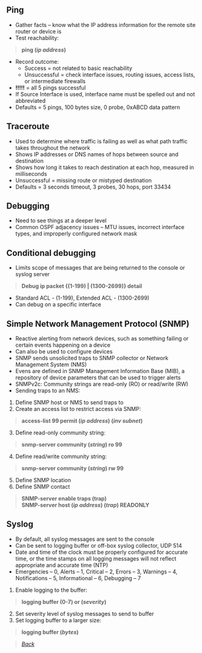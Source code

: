 ## Ping  
* Gather facts – know what the IP address information for the remote site router or device is  
* Test reachability:  
> **ping (*ip address*)**  
* Record outcome:  
  * Success = not related to basic reachability   
  * Unsuccessful = check interface issues, routing issues, access lists, or intermediate firewalls  
* **!!!!!** = all 5 pings successful  
* If Source Interface is used, interface name must be spelled out and not abbreviated  
* Defaults = 5 pings, 100 bytes size, 0 probe, 0xABCD data pattern  


## Traceroute  
* Used to determine where traffic is failing as well as what path traffic takes throughout the network  
* Shows IP addresses or DNS names of hops between source and destination  
* Shows how long it takes to reach destination at each hop, measured in milliseconds  
* Unsuccessful = missing route or mistyped destination  
* Defaults = 3 seconds timeout, 3 probes, 30 hops, port 33434  


## Debugging  
* Need to see things at a deeper level  
* Common OSPF adjacency issues – MTU issues, incorrect interface types, and improperly configured network mask  


## Conditional debugging  
* Limits scope of messages that are being returned to the console or syslog server  
> **Debug ip packet {(1-199) | (1300-2699)} detail**  
* Standard ACL - (1-199), Extended ACL - (1300-2699)  
* Can debug on a specific interface  


## Simple Network Management Protocol (SNMP)  
* Reactive alerting from network devices, such as something failing or certain events happening on a device  
* Can also be used to configure devices  
* SNMP sends unsolicited traps to SNMP collector or Network Management System (NMS)  
* Evens are defined in SNMP Management Information Base (MIB), a repository of device parameters that can be used to trigger alerts  
* SNMPv2c: Community strings are read-only (RO) or read/write (RW)  
* Sending traps to an NMS:  
1. Define SNMP host or NMS to send traps to  
2. Create an access list to restrict access via SNMP:  
> **access-list 99 permit (*ip address*) (*inv subnet*)**  
3. Define read-only community string:  
> **snmp-server community (*string*) ro 99**  
4. Define read/write community string:  
> **snmp-server community (*string*) rw 99**  
5. Define SNMP location  
6. Define SNMP contact  
> **SNMP-server enable traps (trap)**  
> **SNMP-server host (*ip address*) (*trap*) READONLY**  


## Syslog  
* By default, all syslog messages are sent to the console  
* Can be sent to logging buffer or off-box syslog collector, UDP 514  
* Date and time of the clock must be properly configured for accurate time, or the time stamps on all logging messages will not reflect appropriate and accurate time (NTP)  
* Emergencies – 0, Alerts – 1, Critical – 2, Errors – 3, Warnings – 4, Notifications – 5, Informational – 6, Debugging – 7  
1. Enable logging to the buffer:  
> **logging buffer (0-7) or (*severity*)**  
2. Set severity level of syslog messages to send to buffer  
3. Set logging buffer to a larger size:  
> **logging buffer (*bytes*)**  


> *[Back](https://github.com/network-dluong/CCNP-ENCOR/tree/4.0-Network-Assurance)*  
